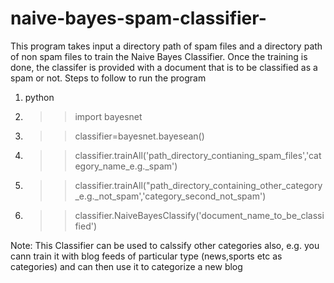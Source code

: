 naive-bayes-spam-classifier-
============================

This program takes input a directory path of spam files and a directory path of non spam files to train the Naive Bayes Classifier. Once the training is done, the classifer is provided with a document that is to be classified as a spam or not.
Steps to follow to run the program

1. python 
2. >> import bayesnet 
3. >> classifier=bayesnet.bayesean()
4. >> classifier.trainAll('path_directory_contianing_spam_files','category_name_e.g._spam')
5. >> classifier.trainAll("path_directory_containing_other_category_e.g._not_spam','category_second_not_spam')
6. >>classifier.NaiveBayesClassify('document_name_to_be_classified')

Note: This Classifier can be used to calssify other categories also, e.g. you cann train it with blog feeds of particular type (news,sports etc as categories) and can then use it to categorize a new blog 
